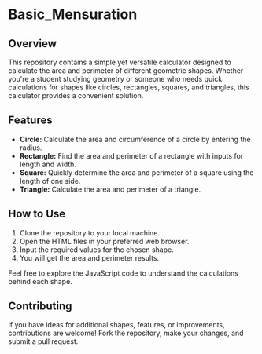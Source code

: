 # Basic_Mensuration
## Overview

This repository contains a simple yet versatile calculator designed to calculate the area and perimeter of different geometric shapes. Whether you're a student studying geometry or someone who needs quick calculations for shapes like circles, rectangles, squares, and triangles, this calculator provides a convenient solution.

## Features

- **Circle:** Calculate the area and circumference of a circle by entering the radius.
- **Rectangle:** Find the area and perimeter of a rectangle with inputs for length and width.
- **Square:** Quickly determine the area and perimeter of a square using the length of one side.
- **Triangle:** Calculate the area and perimeter of a triangle.

## How to Use

1. Clone the repository to your local machine.
2. Open the HTML files in your preferred web browser.
3. Input the required values for the chosen shape.
4. You will get the area and perimeter results.

Feel free to explore the JavaScript code to understand the calculations behind each shape.

## Contributing

If you have ideas for additional shapes, features, or improvements, contributions are welcome! Fork the repository, make your changes, and submit a pull request.

